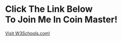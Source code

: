 <!DOCTYPE html>
<html>
<body>

<h1>Click The Link Below <br /> To Join Me In Coin Master!</h1>

<p><a href="https://www.w3schools.com/">Visit W3Schools.com!</a></p>

</body>
</html>

